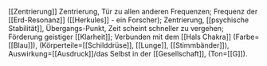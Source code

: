 [[Zentrierung]]
Zentrierung, Tür zu allen anderen Frequenzen; Frequenz der [[Erd-Resonanz]] ([[Herkules]] - ein Forscher); Zentrierung, [[psychische Stabilität]], Übergangs-Punkt, Zeit scheint schneller zu vergehen; Förderung geistiger [[Klarheit]]; Verbunden mit dem [[Hals Chakra]] (Farbe=[[Blau]]), (Körperteile=[[Schilddrüse]], [[Lunge]], [[Stimmbänder]]), Auswirkung=[[Ausdruck]]/das Selbst in der [[Gesellschaft]], (Ton=[[G]]).